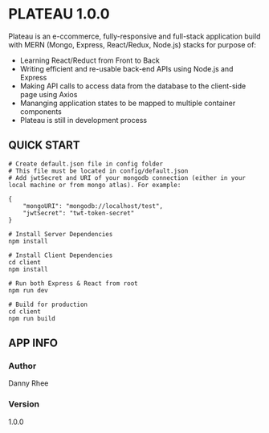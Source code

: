 # PLATEAU 1.0.0

Plateau is an e-ccommerce, fully-responsive and full-stack application build with MERN (Mongo, Express, React/Redux, Node.js) stacks for purpose of:
- Learning React/Reduct from Front to Back
- Writing efficient and re-usable back-end APIs using Node.js and Express
- Making API calls to access data from the database to the client-side page using Axios
- Mananging application states to be mapped to multiple container components
- Plateau is still in development process

## QUICK START
```
# Create default.json file in config folder
# This file must be located in config/default.json
# Add jwtSecret and URI of your mongodb connection (either in your local machine or from mongo atlas). For example:

{
    "mongoURI": "mongodb://localhost/test",
    "jwtSecret": "twt-token-secret"
}
```


```
# Install Server Dependencies
npm install

# Install Client Dependencies
cd client
npm install

# Run both Express & React from root
npm run dev

# Build for production
cd client
npm run build
```


## APP INFO
### Author
Danny Rhee
### Version
1.0.0